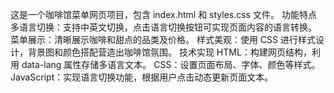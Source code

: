 这是一个咖啡馆菜单网页项目，包含 index.html 和 styles.css 文件。
功能特点
多语言切换：支持中英文切换，点击语言切换按钮可实现页面内容的语言转换。
菜单展示：清晰展示咖啡和甜点的品类及价格。
样式美观：使用 CSS 进行样式设计，背景图和颜色搭配营造出咖啡馆氛围。
技术实现
HTML：构建网页结构，利用 data-lang 属性存储多语言文本。
CSS：设置页面布局、字体、颜色等样式。
JavaScript：实现语言切换功能，根据用户点击动态更新页面文本。
